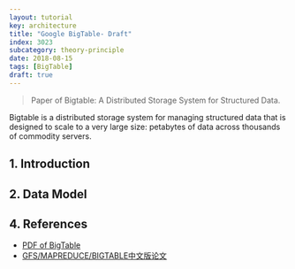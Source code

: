 ```yaml
---
layout: tutorial
key: architecture
title: "Google BigTable- Draft"
index: 3023
subcategory: theory-principle
date: 2018-08-15
tags: [BigTable]
draft: true
---
```


> Paper of Bigtable: A Distributed Storage System for Structured Data.

Bigtable is a distributed storage system for managing structured data that is designed to scale to a very large size: petabytes of data across thousands of commodity servers.

## 1. Introduction
## 2. Data Model


## 4. References
* [PDF of BigTable](https://static.googleusercontent.com/media/research.google.com/en//archive/bigtable-osdi06.pdf)
* [GFS/MAPREDUCE/BIGTABLE中文版论文](http://blog.bizcloudsoft.com/?p=292)
